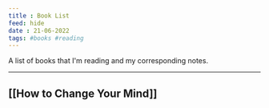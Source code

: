 ```yaml
---
title : Book List
feed: hide
date : 21-06-2022
tags: #books #reading
---
```


A list of books that I'm reading and my corresponding notes.






----------
## [[How to Change Your Mind]]
